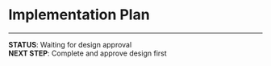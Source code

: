 # Implementation Plan

<!-- Implementation tasks will be generated after design approval -->

---

**STATUS**: Waiting for design approval  
**NEXT STEP**: Complete and approve design first